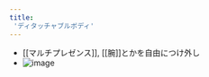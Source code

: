 ```yaml
---
title:
 'ディタッチャブルボディ'
---
```


- [[マルチプレゼンス]], [[腕]]とかを自由につけ外し
- ![image](https://gyazo.com/f3df83958d9436d709b7fcb9ad746b67/thumb/1000)

